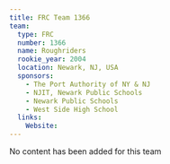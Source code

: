 ```yaml
---
title: FRC Team 1366
team:
  type: FRC
  number: 1366
  name: Roughriders
  rookie_year: 2004
  location: Newark, NJ, USA
  sponsors:
    - The Port Authority of NY & NJ
    - NJIT, Newark Public Schools
    - Newark Public Schools
    - West Side High School
  links:
    Website: 
---
```

No content has been added for this team